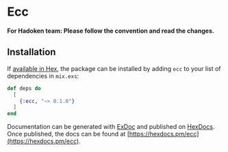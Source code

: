 # Ecc

**For Hadoken team: Please follow the convention and read the changes.**

## Installation

If [available in Hex](https://hex.pm/docs/publish), the package can be installed
by adding `ecc` to your list of dependencies in `mix.exs`:

```elixir
def deps do
  [
    {:ecc, "~> 0.1.0"}
  ]
end
```

Documentation can be generated with [ExDoc](https://github.com/elixir-lang/ex_doc)
and published on [HexDocs](https://hexdocs.pm). Once published, the docs can
be found at [https://hexdocs.pm/ecc](https://hexdocs.pm/ecc).

